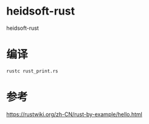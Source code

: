 # heidsoft-rust
heidsoft-rust


# 编译
```
rustc rust_print.rs
```

# 参考
https://rustwiki.org/zh-CN/rust-by-example/hello.html